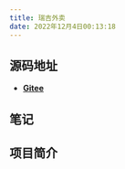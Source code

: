 ```yaml
---
title: 瑞吉外卖
date: 2022年12月4日00:13:18
---
```


## 源码地址

* **[Gitee](https://gitee.com/YIFei-Luo/reggie_take_out)**

## 笔记



## 项目简介

